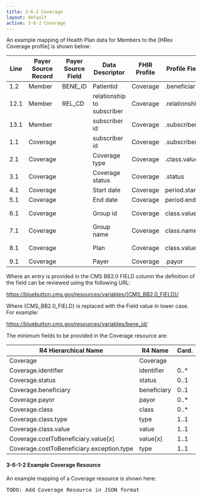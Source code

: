```yaml
---
title: 3-6-2 Coverage
layout: default
active: 3-6-2 Coverage
---
```


An example mapping of Health Plan data for Members to the [HRex Coverage profile] is shown below:

| Line | Payer Source Record | Payer Source Field | Data Descriptor             | FHIR Profile | Profile Field | ValueSet                                              | Notes                   |
|------|-------------------|--------------------|----------------------------|--------------|---------------|-------------------------------------------------------|-------------------------|
| 1.2  | Member            | BENE_ID            | Patientid                  | Coverage     | .beneficiary  |                                                       | Reference(Patient)      |
| 12.1 | Member            | REL_CD             | relationship to subscriber | Coverage     | .relationship |                                                       |                         |
| 13.1 | Member            |                    | subscriber id              | Coverage     | .subscriberId |                                                       |                         |
| 1.1  | Coverage          |                    | subscriber id              | Coverage     | .subscriberId |                                                       |                         |
| 2.1  | Coverage          |                    | Coverage type              | Coverage     | .class.value  | https://www.hl7.org/fhir/valueset-coverage-class.html | .class.type = "Type"    |
| 3.1  | Coverage          |                    | Coverage status            | Coverage     | .status       | https://www.hl7.org/fhir/codesystem-fm-status.html    |                         |
| 4.1  | Coverage          |                    | Start date                 | Coverage     | period.start  |                                                       |                         |
| 5.1  | Coverage          |                    | End date                   | Coverage     | period.end    |                                                       |                         |
| 6.1  | Coverage          |                    | Group id                   | Coverage     | class.value   | https://www.hl7.org/fhir/valueset-coverage-class.html | .class.type="group"     |
| 7.1  | Coverage          |                    | Group name                 | Coverage     | class.name    |                                                       |                         |
| 8.1  | Coverage          |                    | Plan                       | Coverage     | class.value   | https://www.hl7.org/fhir/valueset-coverage-class.html | .class.type="plan"      |
| 9.1  | Coverage          |                    | Payer                      | Coverage     | .payor        |                                                       | Reference(Organization) |


Where an entry is provided in the CMS BB2.0 FIELD column the definition of the field can be reviewed using the following URL:

https://bluebutton.cms.gov/resources/variables/{CMS_BB2.0_FIELD}/

Where {CMS_BB2.0_FIELD} is replaced with the Field value in lower case. For example:

https://bluebutton.cms.gov/resources/variables/bene_id/

The minimum fields to be provided in the Coverage resource are:

| R4 Hierarchical Name                      | R4 Name     | Card. | Type                                             |
|-------------------------------------------|-------------|-------|--------------------------------------------------|
| Coverage                                  | Coverage    |       | DomainResource                                   |
| Coverage.identifier                       | identifier  | 0..*  | Identifier                                       |
| Coverage.status                           | status      | 0..1  | code                                             |
| Coverage.beneficiary                      | beneficiary | 0..1  | Reference(Patient)                               |
| Coverage.payor                            | payor       | 0..*  | Reference(Organization| Patient | RelatedPerson) |
| Coverage.class                            | class       | 0..*  | BackboneElement                                  |
| Coverage.class.type                       | type        | 1..1  | Coding                                           |
| Coverage.class.value                      | value       | 1..1  | string                                           |
| Coverage.costToBeneficiary.value[x]       | value[x]    | 1..1  |                                                  |
| Coverage.costToBeneficiary.exception.type | type        | 1..1  | CodeableConcept                                  |

#### 3-6-1-2 Example Coverage Resource

An example mapping of a Coverage resource is shown here:

<pre>
TODO: Add Coverage Resource in JSON format
</pre>

